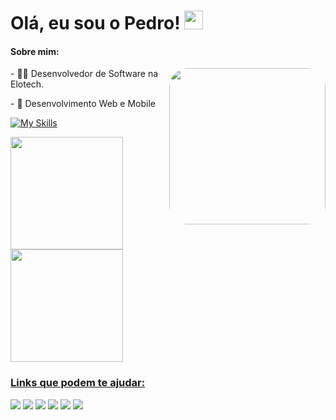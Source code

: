 
# Olá, eu sou o Pedro! <img src="https://raw.githubusercontent.com/iampavangandhi/iampavangandhi/master/gifs/Hi.gif" width="30px"></h2>

#### Sobre mim:
<div style="display: inline_block"  >
<img align="right" width="250" height="250" style="border-radius:30px;" src="naruto.gif?raw=true" />
<p> - 👨‍💻 Desenvolvedor de Software na Elotech. </p>
<p> - 🎯 Desenvolvimento Web e Mobile</p>
</div>

[![My Skills](https://skillicons.dev/icons?i=javascript,typescript,react,nodejs,java,spring,androidstudio)](https://skillicons.dev)

<div>
  <a href="https://github.com/phfbonini">
  <img height="180em" src="https://github-readme-stats.vercel.app/api?username=phfbonini&show_icons=true&theme=city_lights&count_private=true&rank_icon=github"/>
  <img height="180em" src="https://github-readme-stats.vercel.app/api/top-langs/?username=phfbonini&layout=compact&langs_count=7&theme=city_lights"/>
</div>

<h3>Links que podem te ajudar:</h3>
<div>
  <a href="https://instagram.com/phfbonini" target="_blank"><img src="https://img.shields.io/badge/-Instagram-%23E4405F?style=for-the-badge&logo=instagram&logoColor=white" target="_blank"></a>
 	<a href="https://www.twitch.tv/pbonis" target="_blank"><img src="https://img.shields.io/badge/Twitch-9146FF?style=for-the-badge&logo=twitch&logoColor=white" target="_blank"></a>
  <a href="https://discord.gg/d75dbEePy4" target="_blank"><img src="https://img.shields.io/badge/Discord-7289DA?style=for-the-badge&logo=discord&logoColor=white" target="_blank"></a> 
  <a href = "mailto:phf_apps@outlook.com"><img src="https://img.shields.io/badge/Microsoft_Outlook-0078D4?style=for-the-badge&logo=microsoft-outlook&logoColor=white"></a>
  <a href="https://www.linkedin.com/in/phfbonini" target="_blank"><img src="https://img.shields.io/badge/-LinkedIn-%230077B5?style=for-the-badge&logo=linkedin&logoColor=white" target="_blank"></a>
  <a href="https://www.behance.net/boninipsd" target="_blank"><img src="https://img.shields.io/badge/-Behance-blue?style=for-the-badge&logo=behance&logoColor=white" target="_blank"></a>
</div>
